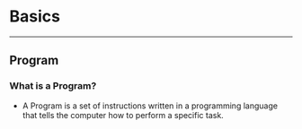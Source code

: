 # Basics

---

## Program

### What is a Program?

- A Program is a set of instructions written in a programming language that tells the computer how to perform a specific task.
